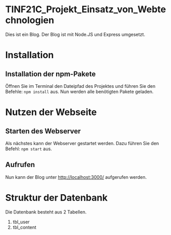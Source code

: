# TINF21C_Projekt_Einsatz_von_Webtechnologien
Dies ist ein Blog. Der Blog ist mit Node.JS und Express umgesetzt. 
# Installation 

## Installation der npm-Pakete
   Öffnen Sie im Terminal den Dateipfad des Projektes und führen Sie den Befehle: `npm install` aus. Nun werden alle benötigten Pakete geladen. 

# Nutzen der Webseite
## Starten des Webserver
   Als nächstes kann der Webserver gestartet werden. Dazu führen Sie den Befehl: `npm start` aus. 
## Aufrufen
   Nun kann der Blog unter [http://localhost:3000/](http://localhost:3000/) aufgerufen werden. 

# Struktur der Datenbank
Die Datenbank besteht aus 2 Tabellen. 
   1. tbl_user
   2. tbl_content




